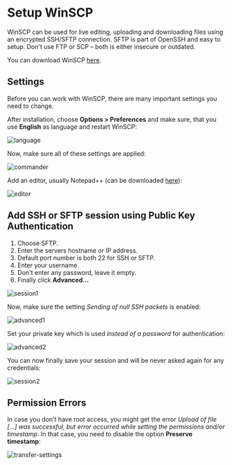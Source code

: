 # Setup WinSCP

WinSCP can be used for live editing, uploading and downloading files using an encrypted SSH/SFTP connection. SFTP is part of OpenSSH and easy to setup. Don't use FTP or SCP – both is either insecure or outdated.

You can download WinSCP [here](https://winscp.net/eng/download.php).

## Settings

Before you can work with WinSCP, there are many important settings you need to change.

After installation, choose **Options > Preferences** and make sure, that you use **English** as language and restart WinSCP:

![language](https://user-images.githubusercontent.com/40885610/134816417-81087135-9160-436c-b5eb-3be32d3b27af.png)

Now, make sure all of these settings are applied:

![commander](https://user-images.githubusercontent.com/40885610/134816482-6d40878b-8a10-4f3b-b6f4-6f7a1587761e.png)

Add an editor, usually Notepad++ (can be downloaded [here](https://notepad-plus-plus.org/downloads/)):

![editor](https://user-images.githubusercontent.com/40885610/134816529-3d649062-efa5-4806-8c6c-0ffb85c09ed4.png)

## Add SSH or SFTP session using Public Key Authentication

1. Choose SFTP.
2. Enter the servers hostname or IP address.
3. Default port number is both 22 for SSH or SFTP.
4. Enter your username.
5. Don't enter any password, leave it empty.
6. Finally click **Advanced...**

![session1](https://user-images.githubusercontent.com/40885610/134816867-3d7af16a-28a1-4f62-b43a-1ac6720508f6.png)

Now, make sure the setting *Sending of null SSH packets* is enabled:

![advanced1](https://user-images.githubusercontent.com/40885610/134816996-8e9db7aa-2823-47ca-b2df-28f51ce53585.png)

Set your private key which is used *instead of a password* for authentication:

![advanced2](https://user-images.githubusercontent.com/40885610/134817021-f80a9094-e4b9-408f-a37b-f8aac84d9b59.png)

You can now finally save your session and will be never asked again for any credentials:

![session2](https://user-images.githubusercontent.com/40885610/134817083-4b82ce5d-59bd-4a09-b49e-e28dea2935ff.png)

## Permission Errors

In case you don't have root access, you might get the error *Upload of file [...] was successful, but error occurred while setting the permissions and/or timestamp*. In that case, you need to disable the option **Preserve timestamp**:

![transfer-settings](https://user-images.githubusercontent.com/40885610/134830557-89c8b7e9-d984-4a86-9aba-8951679ca8ee.png)
